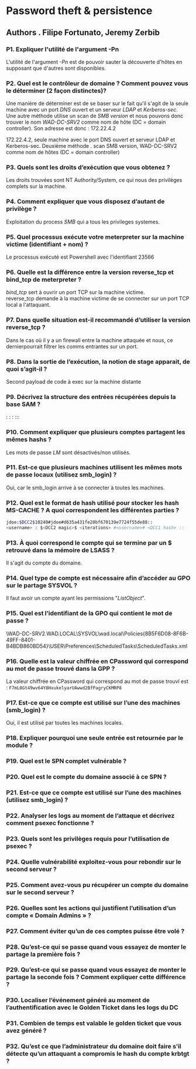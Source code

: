 # Password theft & persistence

## Authors . Filipe Fortunato, Jeremy Zerbib


### P1. Expliquer l'utilité de l'argument -Pn 

L'utilité de l'argument *-Pn* est de pouvoir sauter la découverte d'hôtes en supposant que d'autres sont disponibles.

### P2. Quel est le contrôleur de domaine ? Comment pouvez vous le déterminer (2 façon distinctes)?

Une manière de déterminer est de se baser sur le fait qu'il s'agit de la seule machine avec un port *DNS* ouvert et un serveur *LDAP* et *Kerberos-sec*.  
Une autre méthode utilise un scan de *SMB version* et nous pouvons donc trouver le nom *WAD-DC-SRV2* comme nom de hôte (DC = domain controller).
Son adresse est donc : 172.22.4.2

172.22.4.2, seule machine avec le port DNS ouvert et serveur LDAP et Kerberos-sec.
Deuxième méthode . scan SMB version, WAD-DC-SRV2 comme nom de hôtes (DC = domain controller) 

### P3. Quels sont les droits d’exécution que vous obtenez ?

Les droits trouvées sont NT Authority/System, ce qui nous des privilèges complets sur la machine.  

### P4. Comment expliquer que vous disposez d’autant de privilège ?

Exploitation du process *SMB* qui a tous les privileges systemes.

### P5. Quel processus exécute votre meterpreter sur la machine victime (identifiant + nom) ?

Le processus exécuté est Powershell avec l'identifiant 23566

### P6. Quelle est la différence entre la version reverse_tcp et bind_tcp de meterpreter ?

*bind_tcp* sert à ouvrir un port TCP sur la machine victime.  
reverse_tcp demande à la machine victime de se connecter sur un port TCP local a l'attaquant.

### P7. Dans quelle situation est-il recommandé d’utiliser la version reverse_tcp ?

Dans le cas où il y a un firewall entre la machine attaquée et nous, ce dernierpourrait filtrer les comms entrantes sur un port. 

### P8. Dans la sortie de l’exécution, la notion de stage apparait, de quoi s’agit-il ?

Second payload de code à exec sur la machine distante

### P9. Décrivez la structure des entrées récupérées depuis la base SAM ?

<user> : <user-id> : <password-LM-hash> : <password-NTLM-hash> :::

### P10. Comment expliquer que plusieurs comptes partagent les mêmes hashs ?

Les mots de passe *LM* sont désactivés/non utilisés.

### P11. Est-ce que plusieurs machines utilisent les mêmes mots de passe locaux (utilisez smb_login) ?

Oui, car le smb_login arrive à se connecter à toutes les machines.

### P12. Quel est le format de hash utilisé pour stocker les hash MS-CACHE ? A quoi correspondent les différentes parties ?

```bash
jdoe:$DCC2$10240#jdoe#d635a431fe20bf670139e7724f55de88::
<username> : $<DCC2 magic>$ <iterations> #<username># <DCC1 hash> :: 
```

### P13. À quoi correspond le compte qui se termine par un $ retrouvé dans la mémoire de LSASS ?

Il s'agit du compte du domaine. 

### P14. Quel type de compte est nécessaire afin d’accéder au GPO sur le partage SYSVOL ?

Il faut avoir un compte ayant les permissions "*ListObject*".

### P15. Quel est l’identifiant de la GPO qui contient le mot de passe ?

\\WAD-DC-SRV2.WAD.LOCAL\SYSVOL\wad.local\Policies\{8B5F6D08-8F6B-49FF-8401-B4BDB860BD54}\USER\Preferences\ScheduledTasks\ScheduledTasks.xml

### P16. Quelle est la valeur chiffrée en CPassword qui correspond au mot de passe trouvé dans la GPP ?

La valeur chiffrée en CPassword qui correspond au mot de passe trouvl est : `F7mL0Gt49wv64Y8HxukelyarUAwwd2BfPagryCKMRP8`

### P17. Est-ce que ce compte est utilisé sur l’une des machines (smb_login) ?

Oui, il est utilisé par toutes les machines locales.


### P18. Expliquer pourquoi une seule entrée est retournée par le module ?

### P19. Quel est le SPN complet vulnérable ?

### P20. Quel est le compte du domaine associé à ce SPN ?

### P21. Est-ce que ce compte est utilisé sur l’une des machines (utilisez smb_login) ?

### P22. Analyser les logs au moment de l’attaque et décrivez comment psexec fonctionne ?

### P23. Quels sont les privilèges requis pour l’utilisation de psexec ?

### P24. Quelle vulnérabilité exploitez-vous pour rebondir sur le second serveur ?

### P25. Comment avez-vous pu récupérer un compte du domaine sur le second serveur ?

### P26. Quelles sont les actions qui justifient l’utilisation d’un compte « Domain Admins » ?

### P27. Comment éviter qu’un de ces comptes puisse être volé ?

### P28. Qu’est-ce qui se passe quand vous essayez de monter le partage la première fois ?

### P29. Qu’est-ce qui se passe quand vous essayez de monter le partage la seconde fois ? Comment expliquer cette différence ?

### P30. Localiser l’événement généré au moment de l’authentification avec le Golden Ticket dans les logs du DC

### P31. Combien de temps est valable le golden ticket que vous avez généré ?

### P32. Qu’est ce que l’administrateur du domaine doit faire s’il détecte qu’un attaquant a compromis le hash du compte krbtgt ?



